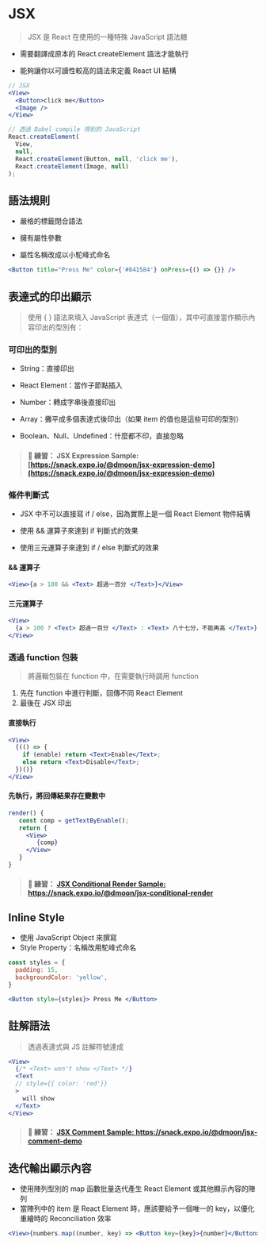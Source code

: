# JSX

> JSX 是 React 在使用的一種特殊 JavaScript 語法糖

- 需要翻譯成原本的 React.createElement 語法才能執行

- 能夠讓你以可讀性較高的語法來定義 React UI 結構

```jsx
// JSX
<View>
  <Button>click me</Button>
  <Image />
</View>
```

```javascript
// 透過 Babel compile 得到的 JavaScript
React.createElement(
  View,
  null,
  React.createElement(Button, null, 'click me'),
  React.createElement(Image, null)
);
```

## 語法規則

- 嚴格的標籤閉合語法

- 擁有屬性參數
- 屬性名稱改成以小駝峰式命名

```jsx
<Button title="Press Me" color={'#841584'} onPress={() => {}} />
```

## 表達式的印出顯示

> 使用 { } 語法來填入 JavaScript 表達式（一個值），其中可直接當作顯示內容印出的型別有：

### 可印出的型別

- String：直接印出
- React Element：當作子節點插入

- Number：轉成字串後直接印出

- Array：攤平成多個表達式後印出（如果 item 的值也是這些可印的型別）

- Boolean、Null、Undefined：什麼都不印，直接忽略

> ####  練習： JSX Expression Sample: [https://snack.expo.io/@dmoon/jsx-expression-demo](https://snack.expo.io/@dmoon/jsx-expression-demo)

### 條件判斷式

- JSX 中不可以直接寫 if / else，因為實際上是一個 React Element 物件結構
- 使用 && 運算子來達到 if 判斷式的效果

- 使用三元運算子來達到 if / else 判斷式的效果

#### && 運算子

```jsx
<View>{a > 100 && <Text> 超過一百分 </Text>}</View>
```

#### 三元運算子

```jsx
<View>
  {a > 100 ? <Text> 超過一百分 </Text> : <Text> 八十七分，不能再高 </Text>}
</View>
```

### 透過 function 包裝

> 將邏輯包裝在 function 中，在需要執行時調用 function

1.  先在 function 中進行判斷，回傳不同 React Element
2.  最後在 JSX 印出

#### 直接執行

```jsx
<View>
  {(() => {
    if (enable) return <Text>Enable</Text>;
    else return <Text>Disable</Text>;
  })()}
</View>
```

#### 先執行，將回傳結果存在變數中

```jsx
render() {
   const comp = getTextByEnable();
   return {
     <View>
        {comp}
     </View>
   }
}
```

> ####  練習： [JSX Conditional Render Sample: <https://snack.expo.io/@dmoon/jsx-conditional-render>](https://snack.expo.io/@dmoon/jsx-conditional-render)

## Inline Style

- 使用 JavaScript Object 來撰寫
- Style Property：名稱改用駝峰式命名

```jsx
const styles = {
  padding: 15,
  backgroundColor: 'yellow',
}

<Button style={styles}> Press Me </Button>
```

## 註解語法

> 透過表達式與 JS 註解符號達成

```jsx
<View>
  {/* <Text> won't show </Text> */}
  <Text
  // style={{ color: 'red'}}
  >
    will show
  </Text>
</View>
```

> ####  練習： [JSX Comment Sample: <https://snack.expo.io/@dmoon/jsx-comment-demo>](https://snack.expo.io/@dmoon/jsx-comment-demo)

## 迭代輸出顯示內容

- 使用陣列型別的 map 函數批量迭代產生 React Element 或其他顯示內容的陣列
- 當陣列中的 item 是 React Element 時，應該要給予一個唯一的 key，以優化重繪時的 Reconciliation 效率

```jsx
<View>{numbers.map((number, key) => <Button key={key}>{number}</Button>)}</View>
```
